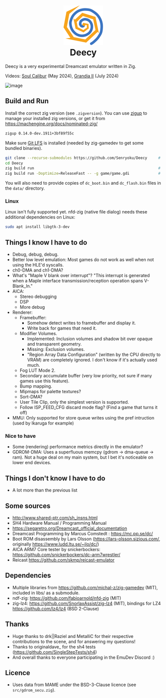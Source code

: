 
<h1 align="center">
    <img src="https://raw.githubusercontent.com/Senryoku/Deecy/refs/heads/main/src/assets/logo-256.png" width="128">
    <div>Deecy</div>
</h1>

Deecy is a very experimental Dreamcast emulator written in Zig.

Videos: [Soul Calibur](https://www.youtube.com/watch?v=IuY1Qi1YygM) (May 2024), [Grandia II](https://www.youtube.com/watch?v=YQG3SSVfeis) (July 2024)

![image](https://github.com/user-attachments/assets/cf0027bb-b136-45d3-bec9-623c407660fa)

## Build and Run

Install the correct zig version (see `.zigversion`). You can use [zigup](https://github.com/marler8997/zigup) to manage your installed zig versions, or get it from https://machengine.org/docs/nominated-zig/

```sh
zigup 0.14.0-dev.1911+3bf89f55c
```

Make sure [Git LFS](https://git-lfs.com/) is installed (needed by zig-gamedev to get some bundled binaries).

```sh
git clone --recurse-submodules https://github.com/Senryoku/Deecy     # Clone the repo and its submodules
cd Deecy
zig build run                                                        # Build and run in debug mode without any argument
zig build run -Doptimize=ReleaseFast -- -g game/game.gdi             # Build and run in release mode and loads a gdi
```

You will also need to provide copies of `dc_boot.bin` and `dc_flash.bin` files in the `data/` directory.

### Linux 

Linux isn't fully supported yet.
nfd-zig (native file dialog) needs these additional dependencies on Linux:
```sh
sudo apt install libgtk-3-dev
```

## Things I know I have to do

-   Debug, debug, debug.
-   Better low level emulation: Most games do not work as well when not using the HLE'd syscalls.
-   ch0-DMA and ch1-DMA?
-   What's "Maple V blank over interrupt"?
    "This interrupt is generated when a Maple interface transmission/reception operation spans V-Blank_In."
-   AICA:
    -   Stereo debugging
    -   DSP
    -   More debug
-   Renderer:
    -   Framebuffer:
        -   Somehow detect writes to framebuffer and display it.
        -   Write back for games that need it.
    -   Modifier Volumes.
        -   Implemented: Inclusion volumes and shadow bit over opaque and transparent geometry.
        -   Missing: Exclusion volumes.
        -   "Region Array Data Configuration" (written by the CPU directly to VRAM) are completely ignored. I don't know if it's actually used much.
    -   Fog LUT Mode 2.
    -   Secondary accumulate buffer (very low priority, not sure if many games use this feature).
    -   Bump mapping.
    -   Mipmaps for palette textures?
    -   Sort-DMA?
    -   User Tile Clip, only the simplest version is supported.
    -   Follow ISP_FEED_CFG discard mode flag? (Find a game that turns it off)
-   MMU: Only supported for store queue writes using the pref intruction (used by Ikaruga for example)  

### Nice to have

-   Some (rendering) performance metrics directly in the emulator?
-   GDROM-DMA: Uses a superfluous memcpy (gdrom -> dma-queue -> ram). Not a huge deal on my main system, but I bet it's noticeable on lower end devices.

## Things I don't know I have to do

-   A lot more than the previous list

## Some sources

-   http://www.shared-ptr.com/sh_insns.html
-   SH4 Hardware Manual / Programming Manual
-   https://segaretro.org/Dreamcast_official_documentation
-   Dreamcast Programming by Marcus Comstedt : https://mc.pp.se/dc/
-   Boot ROM disassembly by Lars Olsson (https://lars-olsson.sizious.com/, originally https://www.ludd.ltu.se/~jlo/dc/)
-   AICA ARM7 Core tester by snickerbockers: https://github.com/snickerbockers/dc-arm7wrestler/
-   Reicast https://github.com/skmp/reicast-emulator

## Dependencies

-   Multiple libraries from https://github.com/michal-z/zig-gamedev (MIT), included in libs/ as a submodule.
-   ndf-zig: https://github.com/fabioarnold/nfd-zig (MIT)
-   zig-lz4: https://github.com/SnorlaxAssist/zig-lz4 (MIT), bindings for LZ4 https://github.com/lz4/lz4 (BSD 2-Clause)

## Thanks

-   Huge thanks to drk||Raziel and MetalliC for their respective contributions to the scene, and for answering my questions!
-   Thanks to originaldave\_ for the sh4 tests (https://github.com/SingleStepTests/sh4)
-   And overall thanks to everyone participating in the EmuDev Discord :)

## Licence

-   Uses data from MAME under the BSD-3-Clause licence (see `src/gdrom_secu.zig`).
